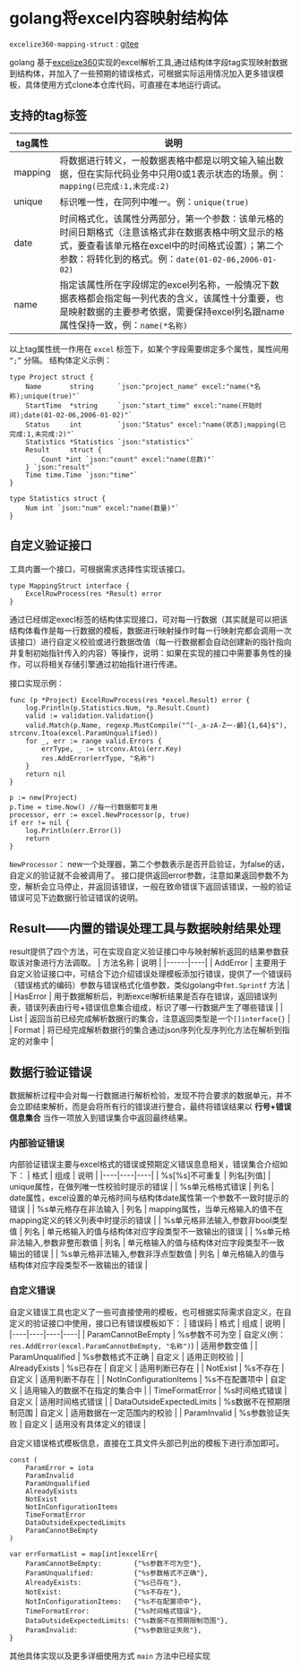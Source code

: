 # golang将excel内容映射结构体
```excelize360-mapping-struct``` : [gitee](https://gitee.com/smilerunning/excelize360-mapping-struct)

golang 基于[excelize360](https://xuri.me/excelize/zh-hans/utils.html#SetPanes)实现的excel解析工具,通过结构体字段tag实现映射数据到结构体，并加入了一些预期的错误格式，可根据实际运用情况加入更多错误模板，具体使用方式clone本仓库代码，可直接在本地运行调试。

## 支持的tag标签

| tag属性     | 说明                                              |
|---------|-------------------------------------------------|
| mapping | 将数据进行转义，一般数据表格中都是以明文输入输出数据，但在实际代码业务中只用0或1表示状态的场景。例：`mapping(已完成:1,未完成:2)` |
| unique  | 标识唯一性，在同列中唯一。例：`unique(true)`                                                |
| date    | 时间格式化，该属性分两部分，第一个参数：该单元格的时间日期格式（注意该格式非在数据表格中明文显示的格式，要查看该单元格在excel中的时间格式设置）；第二个参数：将转化到的格式。例：`date(01-02-06,2006-01-02)`                                             |
| name    | 指定该属性所在字段绑定的excel列名称，一般情况下数据表格都会指定每一列代表的含义，该属性十分重要，也是映射数据的主要参考依据，需要保持excel列名跟name属性保持一致，例：`name(*名称)`                                                |

以上tag属性统一作用在 `excel` 标签下，如某个字段需要绑定多个属性，属性间用 `“;”` 分隔。
结构体定义示例：

```
type Project struct {
	Name       string      `json:"project_name" excel:"name(*名称);unique(true)"`
	StartTime  *string     `json:"start_time" excel:"name(开始时间);date(01-02-06,2006-01-02)"`
	Status     int         `json:"Status" excel:"name(状态);mapping(已完成:1,未完成:2)"`
	Statistics *Statistics `json:"statistics"`
	Result     struct {
		Count *int `json:"count" excel:"name(总数)"`
	} `json:"result"`
	Time time.Time `json:"time"`
}

type Statistics struct {
	Num int `json:"num" excel:"name(数量)"`
}
```

## 自定义验证接口
工具内置一个接口，可根据需求选择性实现该接口。 

```
type MappingStruct interface {
	ExcelRowProcess(res *Result) error
}
```
通过已经绑定execl标签的结构体实现接口，可对每一行数据（其实就是可以把该结构体看作是每一行数据的模板，数据进行映射操作时每一行映射完都会调用一次该接口）进行自定义校验或进行数据改值（每一行数据都会自动创建新的指针指向并复制初始指针传入的内容）等操作，说明：如果在实现的接口中需要事务性的操作，可以将相关存储引擎通过初始指针进行传递。

接口实现示例：

```
func (p *Project) ExcelRowProcess(res *excel.Result) error {
	log.Println(p.Statistics.Num, *p.Result.Count)
	valid := validation.Validation{}
	valid.Match(p.Name, regexp.MustCompile("^[-_a-zA-Z一-龥]{1,64}$"), strconv.Itoa(excel.ParamUnqualified))
	for _, err := range valid.Errors {
		errType, _ := strconv.Atoi(err.Key)
		res.AddError(errType, "名称")
	}
	return nil
}
```

```
p := new(Project)
p.Time = time.Now() //每一行数据都可复用
processor, err := excel.NewProcessor(p, true)
if err != nil {
    log.Println(err.Error())
    return
}
```
`NewProcessor`： new一个处理器，第二个参数表示是否开启验证，为false的话，自定义的验证就不会被调用了。
接口提供返回error参数，注意如果返回参数不为空，解析会立马停止，并返回该错误，一般在致命错误下返回该错误，一般的验证错误可见下边数据行验证错误的说明。
## Result——内置的错误处理工具与数据映射结果处理

result提供了四个方法，可在实现自定义验证接口中与映射解析返回的结果参数获取该对象进行方法调取。
| 方法名称 | 说明 |
|------|----|
|   AddError   |  主要用于自定义验证接口中，可结合下边介绍错误处理模板添加行错误，提供了一个错误码（错误格式的编码）参数与错误格式化值参数，类似golang中`fmt.Sprintf` 方法 |
|   HasError   |  用于数据解析后，判断excel解析结果是否存在错误，返回错误列表，错误列表由行号+错误信息集合组成，标识了哪一行数据产生了哪些错误  |
|   List   |  返回当前已经完成解析数据行的集合，注意返回类型是一个`[]interface{}`  |
|   Format   |  将已经完成解析数据行的集合通过json序列化反序列化方法在解析到指定的对象中  |


## 数据行验证错误
数据解析过程中会对每一行数据进行解析检验，发现不符合要求的数据单元，并不会立即结束解析，而是会将所有行的错误进行整合，最终将错误结果以 **行号+错误信息集合** 当作一项放入到错误集合中返回最终结果。


### 内部验证错误


内部验证错误主要与excel格式的错误或预期定义错误息息相关，错误集合介绍如下：
| 格式 | 组成 | 说明 |
|----|----|----|
|  %s[%s]不可重复  |  列名[列值]  |  unique属性，在做列唯一性校验时提示的错误  |
|  %s单元格格式错误  |  列名  |  date属性，excel设置的单元格时间与结构体date属性第一个参数不一致时提示的错误  |
|  %s单元格存在非法输入  |  列名  |  mapping属性，当单元格输入的值不在mapping定义的转义列表中时提示的错误  |
|  %s单元格非法输入,参数非bool类型值  |  列名  |  单元格输入的值与结构体对应字段类型不一致输出的错误  |
|  %s单元格非法输入,参数非整形数值  |  列名  |  单元格输入的值与结构体对应字段类型不一致输出的错误  |
|  %s单元格非法输入,参数非浮点型数值  |  列名  |  单元格输入的值与结构体对应字段类型不一致输出的错误  |


### 自定义错误


自定义错误工具也定义了一些可直接使用的模板，也可根据实际需求自定义，在自定义的验证接口中使用，接口已有错误模板如下：
| 错误码 | 格式 | 组成 | 说明 |
|----|----|----|----|
|  ParamCannotBeEmpty  |  %s参数不可为空  |  自定义(例：`res.AddError(excel.ParamCannotBeEmpty, "名称")`)  |  适用参数空值  |
|  ParamUnqualified  |  %s参数格式不正确  |  自定义  |  适用正则校验  |
|  AlreadyExists  |  %s已存在  |  自定义  |  适用判断已存在  |
|  NotExist  |  %s不存在  |  自定义  |  适用判断不存在  |
|  NotInConfigurationItems  |  %s不在配置项中  |  自定义  |  适用输入的数据不在指定的集合中  |
|  TimeFormatError  |  %s时间格式错误  |  自定义  |  适用时间格式错误  |
|  DataOutsideExpectedLimits  |  %s数据不在预期限制范围  |  自定义  |  适用数据在一定范围内的校验  |
|  ParamInvalid  |  %s参数验证失败  |  自定义  |  适用没有具体定义的错误  |

自定义错误格式模板信息，直接在工具文件头部已列出的模板下进行添加即可。

```
const (
	ParamError = iota
	ParamInvalid
	ParamUnqualified
	AlreadyExists
	NotExist
	NotInConfigurationItems
	TimeFormatError
	DataOutsideExpectedLimits
	ParamCannotBeEmpty
)

var errFormatList = map[int]excelErr{
	ParamCannotBeEmpty:        {"%s参数不可为空"},
	ParamUnqualified:          {"%s参数格式不正确"},
	AlreadyExists:             {"%s已存在"},
	NotExist:                  {"%s不存在"},
	NotInConfigurationItems:   {"%s不在配置项中"},
	TimeFormatError:           {"%s时间格式错误"},
	DataOutsideExpectedLimits: {"%s数据不在预期限制范围"},
	ParamInvalid:              {"%s参数验证失败"},
}
```

其他具体实现以及更多详细使用方式 `main` 方法中已经实现












